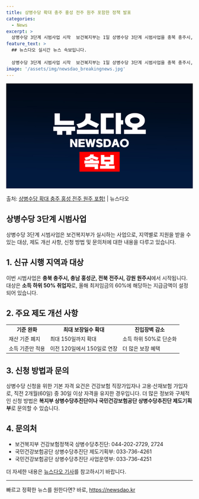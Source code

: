 ```yaml
---
title: 상병수당 확대 충주 홍성 전주 원주 포함한 정책 발표
categories:
  - News
excerpt: >
  상병수당 3단계 시범사업 시작  보건복지부는 1일 상병수당 3단계 시범사업을 충북 충주시, 충남 홍성군, 전…
feature_text: >
  ## 뉴스다오 실시간 뉴스 속보입니다.

  상병수당 3단계 시범사업 시작  보건복지부는 1일 상병수당 3단계 시범사업을 충북 충주시, 충남 홍성군, 전…
image: '/assets/img/newsdao_breakingnews.jpg'
---
```


![뉴스다오 속보](/assets/img/newsdao_breakingnews.jpg)

<p>출처: <a href="https://newsdao.kr/4535" rel="dofollow">상병수당 확대 충주 홍성 전주 원주 포함!</a> | 뉴스다오</p>

<h2>상병수당 3단계 시범사업</h2>
<p data-ke-size="size16">상병수당 3단계 시범사업은 보건복지부가 실시하는 사업으로, 지역별로 지원을 받을 수 있는 대상, 제도 개선 사항, 신청 방법 및 문의처에 대한 내용을 다루고 있습니다.</p>

<h2>1. 신규 시행 지역과 대상</h2>
<p data-ke-size="size16">이번 시범사업은 <b>충북 충주시, 충남 홍성군, 전북 전주시, 강원 원주시</b>에서 시작됩니다. 대상은 <b>소득 하위 50% 취업자</b>로, 올해 최저임금의 60%에 해당하는 지급금액이 설정되어 있습니다.</p>

<h2>2. 주요 제도 개선 사항</h2>
<table>
  <tr>
    <td style="text-align: center; height: 17px;"><b>기준 완화</b></td>
    <td style="text-align: center; height: 17px;"><b>최대 보장일수 확대</b></td>
    <td style="text-align: center; height: 17px;"><b>진입장벽 감소</b></td>
  </tr>
  <tr>
    <td>재산 기준 폐지</td>
    <td>최대 150일까지 확대</td>
    <td>소득 하위 50%로 단순화</td>
  </tr>
  <tr>
    <td>소득 기준만 적용</td>
    <td>이전 120일에서 150일로 연장</td>
    <td>더 많은 보장 혜택</td>
  </tr>
</table>

<h2>3. 신청 방법과 문의</h2>
<p data-ke-size="size16">상병수당 신청을 위한 기본 자격 요건은 건강보험 직장가입자나 고용·산재보험 가입자로, 직전 2개월(60일) 중 30일 이상 자격을 유지한 경우입니다. 더 많은 정보와 구체적인 신청 방법은 <b>복지부 상병수당추진단이나 국민건강보험공단 상병수당추진단 제도기획부</b>로 문의할 수 있습니다.</p>

<h2>4. 문의처</h2>
<ul>
  <li>보건복지부 건강보험정책국 상병수당추진단: 044-202-2729, 2724</li>
  <li>국민건강보험공단 상병수당추진단 제도기획부: 033-736-4261</li>
  <li>국민건강보험공단 상병수당추진단 사업운영부: 033-736-4251</li>
</ul>
<p data-ke-size="size16">더 자세한 내용은 <a href="https://newsdao.kr/4535">뉴스다오 기사</a>를 참고하시기 바랍니다.</p>
<hr> 

빠르고 정확한 뉴스를 원한다면? 바로, <a href="https://newsdao.kr" rel="dofollow">https://newsdao.kr</a>


    
